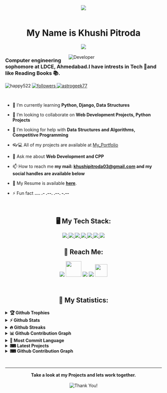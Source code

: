 <div align="center">
    <img src="https://user-images.githubusercontent.com/42115530/92640221-9728ca00-f2fa-11ea-8994-c72b26e937de.gif" align="center"/>
  </div>
  <br>
  <h1 align="center">My Name is Khushi Pitroda</h1>
  <p align="center">
    <b><img src="https://readme-typing-svg.herokuapp.com?font=Raleway&color=00A8FF&size=30&center=true&vCenter=true&lines=I+am+a+DJANGO+Developer.;I+am+a+Web+Designer.;I+am+a+Student.;i+am+a+Freelancer."></b>
  </p>
  <img align="right" src="https://media.giphy.com/media/jRf5fsn8G6YaogAWxn/giphy.gif?cid=ecf05e47gitfzbzv8awptxvx4e0neq7trgfhoakrjzzastlm&rid=giphy.gif&ct=s" width="300px" alt="Developer">
  <h3 align="left">Computer engineering sophomore at LDCE, Ahmedabad.I have intrests in Tech 🤖and like Reading Books 📚.</h3>
  
  
 <p align="left">
    <img src="https://komarev.com/ghpvc/?username=happy522&color=1DA1F2&style=for-the-badge" width="170px" alt="happy522" />
     <a href="https://twitter.com/khushi_pitroda_">
      <img alt="followers" title="Follow me on Twitter" src="https://img.shields.io/twitter/follow/khushi_pitroda_?color=1DA1F2&labelColor=1DA1F2&label=Follow&logo=twitter&logoColor=white&style=for-the-badge"/>
      </a>
    <a href="https://github.com/happy522"><img src="https://img.shields.io/github/followers/happy522?label=Followers&logo=github&Follow&style=for-the-badge" width="150px" alt="astrogeek77"/></a>
    <br>
  </p>
  
  <br>
  
  
  - 🌱 I’m currently learning **Python, Django, Data Structures**
  
  - 👯 I’m looking to collaborate on **Web Development Projects, Python Projects**
  
  - 🤝 I’m looking for help with **Data Structures and Algorithms, Competitive Programming**
  
  - 👓💻 All of my projects are available at [My_Portfolio](https://happy522.github.io/portfolio/)
  
  - 💬 Ask me about **Web Development and CPP**
  
  - 📫 How to reach me **my mail: khushipitroda03@gmail.com and my social handles are available below**
  
  - 📄 My Resume is available **[here](https://happy522.github.io/resume/)**.
  
  - ⚡ Fun fact **.... .- .--. .--. -.--**
  
  
  <br>
  <h2 align="center">🖥 My Tech Stack: </h2>
  <p align="center"> 
      <a href="https://www.java.com" target="_blank"> <img src="https://img.icons8.com/color/48/000000/java-coffee-cup-logo.png"/> </a>
      <a href="https://www.learncpp.com/" target="_blank"> <img src="https://external-content.duckduckgo.com/iu/?u=https%3A%2F%2Fimages.vexels.com%2Fmedia%2Fusers%2F3%2F166253%2Fisolated%2Fpreview%2F14bc03b7b1c2c4e2656fd4c0a981cbbc-icono-de-lenguaje-de-programaci--n-cpp-by-vexels.png&f=1&nofb=1" width="45"/> </a>
      <a href="https://www.w3.org/html/" target="_blank"> <img src="https://img.icons8.com/color/48/000000/html-5.png"/> </a> 
      <a href="https://www.w3schools.com/css/" target="_blank"> <img src="https://img.icons8.com/color/48/000000/css3.png"/> </a> 
      <a href="https://www.python.org" target="_blank"> <img src="https://img.icons8.com/color/48/000000/python.png"/> </a> 
      <a href="https://www.mysql.com/" target="_blank"> <img src="https://external-content.duckduckgo.com/iu/?u=https%3A%2F%2Fpngimg.com%2Fuploads%2Fmysql%2Fmysql_PNG9.png&f=1&nofb=1" width="50"/> </a>
      <a href="https://git-scm.com/" target="_blank"> <img src="https://img.icons8.com/color/48/000000/git.png"/> </a> 
    
  </p>
    
  <h2 align="center">🤝 Reach Me:</h2>
  <p align="center">
  <a href="https://www.linkedin.com/in/khushipitroda/"><img src="https://sguru.org/wp-content/uploads/2018/02/linkedin-logo.png" width="40"></a>
  <a href="mailto:khushipitroda03@gmail.com"><img src="https://media.giphy.com/media/iPRtIf0OlGlSnNfV7W/giphy.gif" width="50" height="50"></a>
  <a href="https://www.instagram.com/khushipitroda22/"><img src="https://external-content.duckduckgo.com/iu/?u=https%3A%2F%2Fclipartart.com%2Fimages%2Finstagram-clipart-logo-1.png&f=1&nofb=1" width="40"></a>
  <a href="https://twitter.com/khushi_pitroda_"><img src="https://external-content.duckduckgo.com/iu/?u=http%3A%2F%2Fmedia.idownloadblog.com%2Fwp-content%2Fuploads%2F2015%2F11%2FTwitter-bird-logo-medium.png&f=1&nofb=1" width="40"></a>
 <a href="https://github.com/happy522"><img src="https://external-content.duckduckgo.com/iu/?u=https%3A%2F%2Fcdn.icon-icons.com%2Ficons2%2F2351%2FPNG%2F512%2Flogo_github_icon_143196.png&f=1&nofb=1" width="40" height="40"></a>
  </p>
  <br>
  
  
  <h2 align="center">📢 My Statistics: </h2> 
  <p align="center">
    <details>
      <summary><b>🏆 Github Trophies</b></summary>
      <p align="center"> <img src="https://github-profile-trophy.vercel.app/?username=happy522&row=2&column=3&theme=gruvbox&no-bg=true&margin-w=15&margin-h=15" alt="github-trophy"></p>
    </details>
    <details>	
      <summary><b>⚡ Github Stats</b></summary>
        <p align="center"><img height="180em" src="https://github-readme-stats.vercel.app/api?username=happy522&hide_border=true&count_private=true&show_icons=true&theme=vision-friendly-dark" alt="happy522" align = "center"/>
    </details>
    <details>
     <summary><b>🔥 Github Streaks</b></summary>
      <p align="center"><img src="https://github-readme-streak-stats.herokuapp.com/?user=happy522&theme=vision-friendly-dark&stroke=0000&background=0D1117&ring=e74c3c&fire=f1c40f&currStreakLabel=2ecc71" alt="happy522" /></p>
    </details>
    <details>
      <summary><b>📊 Github Contribution Graph</b></summary>
      <p align="center"<a href="#"><img alt="Gautam Jain's Activity Graph" src="https://activity-graph.herokuapp.com/graph?username=happy522&bg_color=0D1117&color=f1c40f&line=e05397&point=FFFFFF&" /></a></p>
    </details>
    <details>
      <summary><b>🔎 Most Commit Language</b></summary>
      <p align="center"> <img height="180em" src="https://github-profile-summary-cards.vercel.app/api/cards/most-commit-language?username=happy522&theme=github_dark"></p>
    </details>
    <details>
      <br>
      <summary><b>⌨ Latest Projects</b></summary>
      <p align="center">
        <a align="center" href="https://github.com/happy522/dsa"> <img align="center" src="https://github-readme-stats.vercel.app/api/pin/?username=happy522&repo=dsa&theme=vision-friendly-dark&show_icons=true"></a>
        <a align="center"href="https://github.com/happy522/ONE-STOP-PORTAL" > <img align="center" src="https://github-readme-stats.vercel.app/api/pin/?username=happy522&repo=ONE-STOP-PORTAL&theme=vision-friendly-dark&show_icons=true"></a>
      </p>
    </details>
      <details>
      <br>
      <summary><b>⌨ Github Contribution Graph</b></summary>
      <p align="center">
        <p align="center"> <img src="https://raw.githubusercontent.com/happy522/happy522/main/github-contribution-grid-snake.svg"></p>
      </p>
    </details>
  </p>
  <br>
   <hr>
  <p align="center">
      <b>Take a look at my Projects and lets work together.</b><br><br>
     <img alt="Thank You!" title="Thank You" src="https://img.shields.io/badge/Thank-You-%23e84118"/>
  </p>
